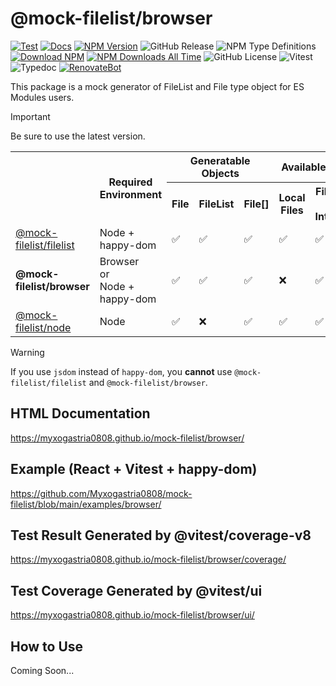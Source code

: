 # @mock-filelist/browser

[![Test](https://github.com/Myxogastria0808/mock-filelist/actions/workflows/browser-test.yaml/badge.svg)](https://github.com/Myxogastria0808/mock-filelist/actions/workflows/browser-test.yaml)
[![Docs](https://github.com/Myxogastria0808/mock-filelist/actions/workflows/docs.yaml/badge.svg)](https://github.com/Myxogastria0808/mock-filelist/actions/workflows/docs.yaml)
[![NPM Version](https://img.shields.io/npm/v/@mock-filelist/browser.svg)](https://www.npmjs.com/package/@mock-filelist/browser)
![GitHub Release](https://img.shields.io/github/v/release/Myxogastria0808/mock-filelist)
![NPM Type Definitions](https://img.shields.io/npm/types/@mock-filelist/browser)
[![Download NPM](https://img.shields.io/npm/dm/@mock-filelist/browser.svg?style=flat)](https://www.npmjs.com/package/@mock-filelist/browser)
[![NPM Downloads All Time](https://badgen.net/npm/dt/@mock-filelist/browser?label=downloads%20all%20time&color=cyan)](https://www.npmjs.com/package/@mock-filelist/browser)
![GitHub License](https://img.shields.io/github/license/Myxogastria0808/mock-filelist)
![Vitest](https://img.shields.io/badge/-vitest-6e9f18?style=flat&logo=vitest&logoColor=ffffff)
![Typedoc](https://img.shields.io/badge/docs-typedoc-blue?style=flat-square&logo=typescript&logoColor=white)
[![RenovateBot](https://img.shields.io/badge/RenovateBot-1A1F6C?logo=renovate&logoColor=fff)](#)

This package is a mock generator of FileList and File type object for ES Modules users.

> [!IMPORTANT]
> Be sure to use the latest version.

<table>
    <tbody>
        <tr>
            <th rowspan="2"></th>
            <th rowspan="2">Required Environment</th>
            <th colspan="3">Generatable Objects</th>
            <th colspan="2">Available Files</th>
        </tr>
        <tr>
            <th>File</th>
            <th>FileList</th>
            <th>File[]</th>
            <th>Local Files</th>
            <th>Files on the Internet</th>
        </tr>
        <tr>
            <td><a href="https://www.npmjs.com/package/@mock-filelist/filelist/">@mock-filelist/filelist</a></td>
            <td>Node + happy-dom</td>
            <td>✅</td>
            <td>✅</td>
            <td>✅</td>
            <td>✅</td>
            <td>✅</td>
        </tr>
        <tr>
            <td><strong>@mock-filelist/browser</strong></td>
            <td>Browser<br/>or</br/>Node + happy-dom</td>
            <td>✅</td>
            <td>✅</td>
            <td>✅</td>
            <td>❌</td>
            <td>✅</td>
        </tr>
        <tr>
            <td><a href="https://www.npmjs.com/package/@mock-filelist/node/">@mock-filelist/node</a></td>
            <td>Node</td>
            <td>✅</td>
            <td>❌</td>
            <td>✅</td>
            <td>✅</td>
            <td>✅</td>
        </tr>
    </tbody>
</table>

> [!WARNING]
> If you use `jsdom` instead of `happy-dom`, you **cannot** use `@mock-filelist/filelist` and `@mock-filelist/browser`.

## HTML Documentation

https://myxogastria0808.github.io/mock-filelist/browser/

## Example (React + Vitest + **happy-dom**)

https://github.com/Myxogastria0808/mock-filelist/blob/main/examples/browser/

## Test Result Generated by @vitest/coverage-v8

https://myxogastria0808.github.io/mock-filelist/browser/coverage/

## Test Coverage Generated by @vitest/ui

https://myxogastria0808.github.io/mock-filelist/browser/ui/

## How to Use

Coming Soon...
